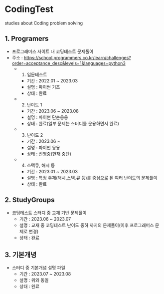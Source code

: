 # CodingTest
studies about Coding problem solving
## 1. Programers
* 프로그래머스 사이트 내 코딩테스트 문제풀이            
* 주소 : https://school.programmers.co.kr/learn/challenges?order=acceptance_desc&levels=1&languages=python3         
    - 1. 입문테스트
        - 기간 : 2022.01 ~ 2023.03
        - 설명 : 파이썬 기초
        - 상태 : 완료
    - 2. 난이도 1
        - 기간 : 2023.06 ~ 2023.08
        - 설명 : 파이썬 단순응용
        - 상태 : 완료(일부 문제는 스터디를 운용하면서 완료)
    - 3. 난이도 2
        - 기간 : 2023.06 ~
        - 설명 : 파이썬 응용
        - 상태 : 진행중(현재 중단)
    - 4. 스택큐, 해시 등
        - 기간 : 2023.01 ~ 2023.03
        - 설명 : 특정 주제(해시,스택.큐 등)를 중심으로 된 여러 난이도의 문제풀이
        - 상태 : 완료
## 2. StudyGroups
* 코딩테스트 스터디 중 교재 기반 문제풀이           
    - 기간 : 2023.06 ~ 2023.07
    - 설명 : 교재 중 코딩테스트 난이도 중하 까지의 문제풀이(이후 프로그래머스 문제로 변경)
    - 상태 : 완료
## 3. 기본개녕
* 스터디 중 기본개념 설명 파일          
    - 기간 : 2023.07 ~ 2023.08
    - 설명 : 위와 동일
    - 상태 : 완료